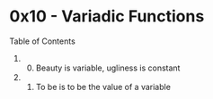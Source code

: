 # 0x10 - Variadic Functions
Table of Contents
1. 0. Beauty is variable, ugliness is constant
2. 1. To be is to be the value of a variable


